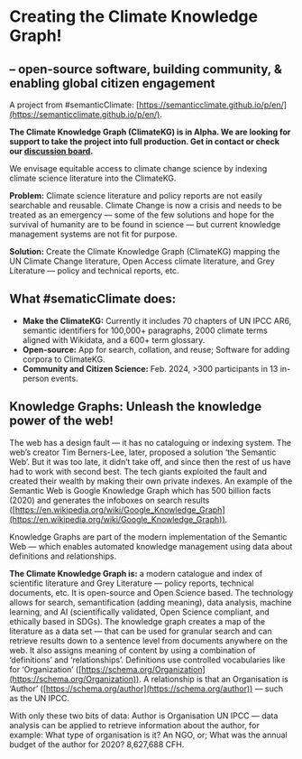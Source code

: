# Creating the Climate Knowledge Graph!

## – open-source software, building community, & enabling global citizen engagement
A project from #semanticClimate: [https://semanticclimate.github.io/p/en/](https://semanticclimate.github.io/p/en/).

**The Climate Knowledge Graph (ClimateKG) is in Alpha. We are looking for support to take the project into full production. Get in contact or check our ****[discussion board](https://github.com/orgs/semanticClimate/discussions)****.**

We envisage equitable access to climate change science by indexing climate science literature into the ClimateKG.

**Problem:** Climate science literature and policy reports are not easily searchable and reusable. Climate Change is now a crisis and needs to be treated as an emergency — some of the few solutions and hope for the survival of humanity are to be found in science — but current knowledge management systems are not fit for purpose.

**Solution:** Create the Climate Knowledge Graph (ClimateKG) mapping the UN Climate Change literature, Open Access climate literature, and Grey Literature — policy and technical reports, etc.

## What #sematicClimate does:
* **Make the ClimateKG:** Currently it includes 70 chapters of UN IPCC AR6, semantic identifiers for 100,000+ paragraphs, 2000 climate terms aligned with Wikidata, and a 600+ term glossary.
* **Open-source:** App for search, collation, and reuse; Software for adding corpora to ClimateKG.
* **Community and Citizen Science:** Feb. 2024, >300 participants in 13 in-person events.

## Knowledge Graphs: Unleash the knowledge power of the web!
The web has a design fault — it has no cataloguing or indexing system. The web’s creator Tim Berners-Lee, later, proposed a solution ‘the Semantic Web’. But it was too late, it didn’t take off, and since then the rest of us have had to work with second best. The tech giants exploited the fault and created their wealth by making their own private indexes. An example of the Semantic Web is Google Knowledge Graph which has 500 billion facts (2020) and generates the infoboxes on search results ([https://en.wikipedia.org/wiki/Google_Knowledge_Graph](https://en.wikipedia.org/wiki/Google_Knowledge_Graph)).

Knowledge Graphs are part of the modern implementation of the Semantic Web — which enables automated knowledge management using data about definitions and relationships.

**The Climate Knowledge Graph is:** a modern catalogue and index of scientific literature and Grey Literature — policy reports, technical documents, etc. It is open-source and Open Science based.
The technology allows for search, semantification (adding meaning), data analysis, machine learning, and AI (scientifically validated, Open Science compliant, and ethically based in SDGs).
The knowledge graph creates a map of the literature as a data set — that can be used for granular search and can retrieve results down to a sentence level from documents anywhere on the web. It also assigns meaning of content by using a combination of ‘definitions’ and ‘relationships’. Definitions use controlled vocabularies like for ‘Organization’ ([https://schema.org/Organization](https://schema.org/Organization)). A relationship is that an Organisation is ‘Author’ ([https://schema.org/author](https://schema.org/author)) — such as the UN IPCC.

With only these two bits of data: Author is Organisation UN IPCC — data analysis can be applied to retrieve information about the author, for example: What type of organisation is it? An NGO, or; What was the annual budget of the author for 2020? 8,627,688 CFH.
